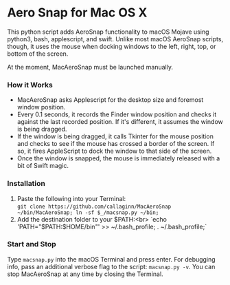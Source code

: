 # Aero Snap for Mac OS X
This python script adds AeroSnap functionality to macOS Mojave using python3, bash, applescript, and swift. Unlike most macOS AeroSnap scripts, though, it uses the mouse when docking windows to the left, right, top, or bottom of the screen.

At the moment, MacAeroSnap must be launched manually.

### How it Works
- MacAeroSnap asks Applescript for the desktop size and foremost window position.
- Every 0.1 seconds, it records the Finder window position and checks it against the last recorded position. If it's different, it assumes the window is being dragged.
- If the window is being dragged, it calls Tkinter for the mouse position and checks to see if the mouse has crossed a border of the screen. If so, it fires AppleScript to dock the window to that side of the screen.
- Once the window is snapped, the mouse is immediately released with a bit of Swift magic.

### Installation
1. Paste the following into your Terminal:<br>
`git clone https://github.com/callaginn/MacAeroSnap ~/bin/MacAeroSnap; ln -sf $_/macsnap.py ~/bin;`
2. Add the destination folder to your $PATH:<br>
`echo 'PATH="$PATH:$HOME/bin"' >> ~/.bash_profile; . ~/.bash_profile;`

### Start and Stop
Type `macsnap.py` into the macOS Terminal and press enter. For debugging info, pass an additional verbose flag to the script: `macsnap.py -v`. You can stop MacAeroSnap at any time by closing the Terminal.
